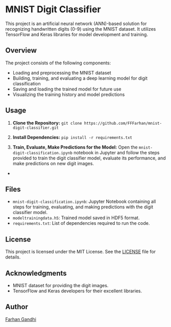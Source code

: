 # MNIST Digit Classifier

This project is an artificial neural network (ANN)-based solution for recognizing handwritten digits (0-9) using the MNIST dataset. It utilizes TensorFlow and Keras libraries for model development and training.

## Overview

The project consists of the following components:

- Loading and preprocessing the MNIST dataset
- Building, training, and evaluating a deep learning model for digit classification
- Saving and loading the trained model for future use
- Visualizing the training history and model predictions

## Usage

1. **Clone the Repository:**
`git clone https://github.com/FFFarhan/mnist-digit-classifier.git`

2. **Install Dependencies:**
`pip install -r requirements.txt`


3. **Train, Evaluate, Make Predictions for the Model:**
Open the `mnist-digit-classification.ipynb` notebook in Jupyter and follow the steps provided to train the digit classifier model, evaluate its performance, and make predictions on new digit images.
+
## Files

- `mnist-digit-classification.ipynb`: Jupyter Notebook containing all steps for training, evaluating, and making predictions with the digit classifier model.
- `modeltrainingdata.h5`: Trained model saved in HDF5 format.
- `requirements.txt`: List of dependencies required to run the code.

## License

This project is licensed under the MIT License. See the [LICENSE](LICENSE) file for details.

## Acknowledgments

- MNIST dataset for providing the digit images.
- TensorFlow and Keras developers for their excellent libraries.

## Author

[Farhan Gandhi](https://github.com/FFFarhan)
